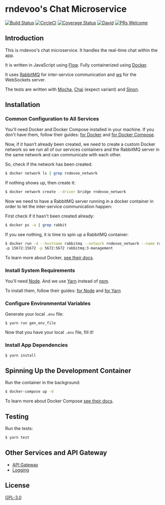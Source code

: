 # rndevoo's Chat Microservice

[![Build Status](https://travis-ci.org/rndevoo/chat.svg?branch=master)](https://travis-ci.org/rndevoo/chat)
[![CircleCI](https://circleci.com/gh/rndevoo/chat.svg?style=shield)](https://circleci.com/gh/rndevoo/chat)
[![Coverage Status](https://coveralls.io/repos/github/rndevoo/chat/badge.svg?branch=master)](https://coveralls.io/github/rndevoo/chat?branch=master)
[![David](https://david-dm.org/rndevoo/chat.svg)](https://david-dm.org/rndevoo/chat)
[![PRs Welcome](https://img.shields.io/badge/PRs-welcome-brightgreen.svg)](CONTRIBUTING.md)

## Introduction

This is rndevoo's chat microservice. It handles the real-time chat within the
app.

It is written in JavaScript using [Flow](https://flow.org). Fully containerized
using [Docker](https://docker.com).

It uses [RabbitMQ](https://www.rabbitmq.com) for inter-service communication
and [ws](https://github.com/websockets/ws) for the WebSockets server.

The tests are written with [Mocha](https://mochajs.org), [Chai](http://chaijs.com)
(expect variant) and [Sinon](http://sinonjs.org).

## Installation

### Common Configuration to All Services

You'll need Docker and Docker Compose installed in your machine.
If you don't have them, follow their guides:
[for Docker](https://docs.docker.com/engine/installation) and
[for Docker Compose](https://docs.docker.com/compose/gettingstarted).

Now, if it hasn't already been created, we need to create a custom
Docker network so we run all of our services containers and the RabbitMQ
server in the same network and can communicate with each other.

So, check if the network has been created:

```bash
$ docker network ls | grep rndevoo_network
```

If nothing shows up, then create it:

```bash
$ docker network create --driver bridge rndevoo_network
```

Now we need to have a RabbitMQ server running in a docker container in order
to let the inter-service communication happen:

First check if it hasn't been created already:

```bash
$ docker ps -a | grep rabbit
```

If you see nothing, it is time to spin up a RabbitMQ container:

```bash
$ docker run -d --hostname rabbitmq --network rndevoo_network --name rabbit \
-p 15672:15672 -p 5672:5672 rabbitmq:3-management
```

To learn more about Docker, [see their docs](https://docs.docker.com/engine/).

### Install System Requirements

You'll need [Node](https://nodejs.org). And we use [Yarn](https://yarnpkg.com)
instead of [npm](https://www.npmjs.com/).

To install them, follow their guides:
[for Node](https://nodjes.org/en/download/package-manager) and
[for Yarn](https://yarnpkg.com/en/docs/install)

### Configure Environmental Variables

Generate your local `.env` file:

```shell
$ yarn run gen_env_file
```

Now that you have your local `.env` file, fill it!

### Install App Dependencies

```bash
$ yarn install
```

## Spinning Up the Development Container

Run the container in the background:

```bash
$ docker-compose up -d
```

To learn more about Docker Compose
[see their docs](https://docs.docker.com/compose/gettingstarted).

## Testing

Run the tests:

```bash
$ yarn test
```

## Other Services and API Gateway

- [API Gateway](https://github.com/rndevoo/gateway)
- [Logging](https://github.com/rndevoo/logging)

## License

[GPL-3.0](https://www.gnu.org/licenses/gpl-3.0.en.html)
